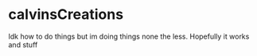 # calvinsCreations
Idk how to do things but im doing things none the less. Hopefully it works and stuff